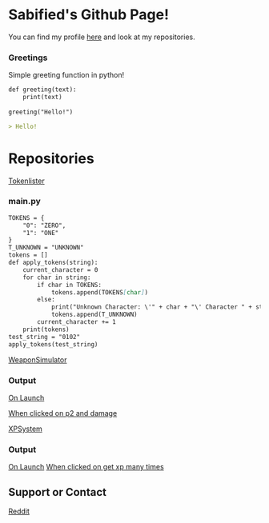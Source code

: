 # Sabified's Github Page!

You can find my profile [here](https://github.com/Sabified/) and look at my repositories.

### Greetings

Simple greeting function in python!

```markdown
def greeting(text):
    print(text)
    
greeting("Hello!")

> Hello!
```



# Repositories
[Tokenlister](https://github.com/Sabified/tokenlister/)
### main.py
```markdown
TOKENS = {
    "0": "ZERO",
    "1": "ONE"
}
T_UNKNOWN = "UNKNOWN"
tokens = []
def apply_tokens(string):
    current_character = 0
    for char in string:
        if char in TOKENS:
            tokens.append(TOKENS[char])
        else:
            print("Unknown Character: \'" + char + "\' Character " + str(current_character + 1))
            tokens.append(T_UNKNOWN)
        current_character += 1
    print(tokens)
test_string = "0102"
apply_tokens(test_string)
```
[WeaponSimulator](https://github.com/Sabified/WeaponSimulator/tree/making)
### Output
[On Launch](https://prnt.sc/26t0nci)
 
[When clicked on p2 and damage](https://prnt.sc/26t0klo)

[XPSystem](https://github.com/Sabified/XPSystem)
### Output
[On Launch](https://prnt.sc/26t0qtu)
[When clicked on get xp many times](https://prnt.sc/26t0rrw)

## Support or Contact

[Reddit](https://www.reddit.com/user/SabifiedSab)
